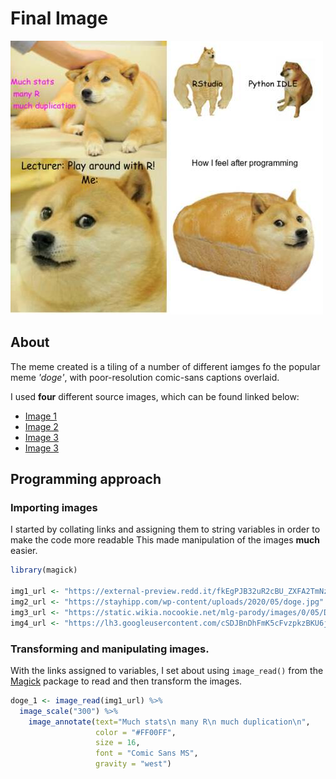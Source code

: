 # Final Image

![Many doge. Much fun.](https://github.com/calebperelini/stats220/blob/main/doge_stats.png)

## About

The meme created is a tiling of a number of different iamges fo the popular meme _'doge'_, with poor-resolution comic-sans captions overlaid.

I used **four** different source images, which can be found linked below:
* [Image 1](https://github.com/calebperelini/stats220/blob/main/doge.jpeg)
* [Image 2](https://github.com/calebperelini/stats220/blob/main/Doge.png)
* [Image 3](https://github.com/calebperelini/stats220/blob/main/fkEgPJB32uR2cBU_ZXFA2TmNzYxhUXacBL8fsI8cL_Y.jpeg)
* [Image 3](https://github.com/calebperelini/stats220/blob/main/flat%2C550x550%2C075%2Cf.u1.jpg)

## Programming approach

### Importing images

I started by collating links and assigning them to string variables in order to make the code more readable
This made manipulation of the images **much** easier.

```r
library(magick)

img1_url <- "https://external-preview.redd.it/fkEgPJB32uR2cBU_ZXFA2TmNzYxhUXacBL8fsI8cL_Y.jpg?auto=webp&s=4fd8ada14471e454fecbbe62d5da5774a6d5b7c5"
img2_url <- "https://stayhipp.com/wp-content/uploads/2020/05/doge.jpg"
img3_url <- "https://static.wikia.nocookie.net/mlg-parody/images/0/05/Doge.png/revision/latest/scale-to-width-down/537?cb=20151014005818"
img4_url <- "https://lh3.googleusercontent.com/cSDJBnDhFmK5cFvzpkzBKU6jqwAfuEAyJ3ytchoaEYNRPlUHQ42PseUhd0aDPqQzq-1AHNLRk1y2hKX5H97E-fChbsJMOxLCA7kJpfOE8F0xGuhxemzLN9Et5FsNDRkDPFrgppmU"
```

### Transforming and manipulating images.

With the links assigned to variables, I set about using `image_read()` from the [Magick](https://cran.r-project.org/web/packages/magick/vignettes/intro.html) package to read and then transform the images.

```r
doge_1 <- image_read(img1_url) %>%
  image_scale("300") %>%
    image_annotate(text="Much stats\n many R\n much duplication\n",
                   color = "#FF00FF",
                   size = 16,
                   font = "Comic Sans MS",
                   gravity = "west")
```






